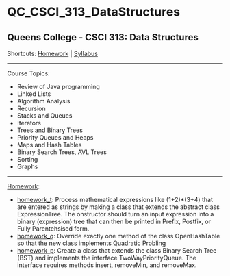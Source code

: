# QC_CSCI_313_DataStructures
## Queens College - CSCI 313: Data Structures

Shortcuts: 
[Homework](https://github.com/eng-jonathan/QC_CSCI_313_DataStructures/tree/master/homework) |
[Syllabus](https://github.com/eng-jonathan/QC_CSCI_313_DataStructures/blob/master/syllabus/syllabus_csci313.pdf)
___
Course Topics:
* Review of Java programming
* Linked Lists
* Algorithm Analysis
* Recursion
* Stacks and Queues
* Iterators
* Trees and Binary Trees
* Priority Queues and Heaps
* Maps and Hash Tables
* Binary Search Trees, AVL Trees
* Sorting
* Graphs
___
[Homework](https://github.com/eng-jonathan/QC_CSCI_313_DataStructures/tree/master/homework):
* [homework_t](https://github.com/eng-jonathan/QC_CSCI_313_DataStructures/blob/master/homework/homework_t.java): Process mathematical expressions like (1+2)*(3+4) that are entered as strings by making a class that extends the abstract class ExpressionTree. The onstructor should turn an input expression into a binary (expression) tree that can then be printed in Prefix, Postfix, or Fully Parentehsised form.
* [homework_q](https://github.com/eng-jonathan/QC_CSCI_313_DataStructures/blob/master/homework/homework_q.java): Override exactly one method of the class OpenHashTable so that the new class implements Quadratic Probling
* [homework_p](https://github.com/eng-jonathan/QC_CSCI_313_DataStructures/blob/master/homework/homework_p.java): Create a class that extends the class Binary Search Tree (BST) and implements the interface TwoWayPriorityQueue. The interface requires methods insert, removeMin, and removeMax.
